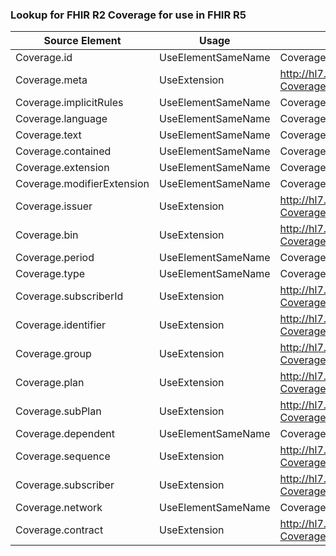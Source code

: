 ### Lookup for FHIR R2 Coverage for use in FHIR R5

| Source Element | Usage | Target |
| -------------- | ----- | ------ |
| Coverage.id | UseElementSameName | Coverage.id |
| Coverage.meta | UseExtension | http://hl7.org/fhir/1.0/StructureDefinition/extension-Coverage.meta |
| Coverage.implicitRules | UseElementSameName | Coverage.implicitRules |
| Coverage.language | UseElementSameName | Coverage.language |
| Coverage.text | UseElementSameName | Coverage.text |
| Coverage.contained | UseElementSameName | Coverage.contained |
| Coverage.extension | UseElementSameName | Coverage.extension |
| Coverage.modifierExtension | UseElementSameName | Coverage.modifierExtension |
| Coverage.issuer | UseExtension | http://hl7.org/fhir/1.0/StructureDefinition/extension-Coverage.issuer |
| Coverage.bin | UseExtension | http://hl7.org/fhir/1.0/StructureDefinition/extension-Coverage.bin |
| Coverage.period | UseElementSameName | Coverage.period |
| Coverage.type | UseElementSameName | Coverage.type |
| Coverage.subscriberId | UseExtension | http://hl7.org/fhir/1.0/StructureDefinition/extension-Coverage.subscriberId |
| Coverage.identifier | UseExtension | http://hl7.org/fhir/1.0/StructureDefinition/extension-Coverage.identifier |
| Coverage.group | UseExtension | http://hl7.org/fhir/1.0/StructureDefinition/extension-Coverage.group |
| Coverage.plan | UseExtension | http://hl7.org/fhir/1.0/StructureDefinition/extension-Coverage.plan |
| Coverage.subPlan | UseExtension | http://hl7.org/fhir/1.0/StructureDefinition/extension-Coverage.subPlan |
| Coverage.dependent | UseElementSameName | Coverage.dependent |
| Coverage.sequence | UseExtension | http://hl7.org/fhir/1.0/StructureDefinition/extension-Coverage.sequence |
| Coverage.subscriber | UseExtension | http://hl7.org/fhir/1.0/StructureDefinition/extension-Coverage.subscriber |
| Coverage.network | UseElementSameName | Coverage.network |
| Coverage.contract | UseExtension | http://hl7.org/fhir/1.0/StructureDefinition/extension-Coverage.contract |

